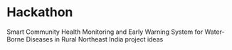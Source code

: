 # Hackathon
Smart Community Health Monitoring and Early Warning System for Water-Borne Diseases in Rural Northeast India project ideas
